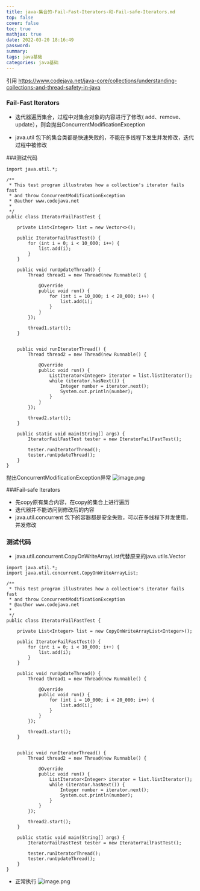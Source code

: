 ```yaml
---
title: java-集合的-Fail-Fast-Iterators-和-Fail-safe-Iterators.md
top: false
cover: false
toc: true
mathjax: true
date: 2022-03-20 18:16:49
password:
summary:
tags: java基础
categories: java基础
---
```

引用 https://www.codejava.net/java-core/collections/understanding-collections-and-thread-safety-in-java

### Fail-Fast Iterators
-  迭代器遍历集合，过程中对集合对象的内容进行了修改( add、remove、update），则会抛出ConcurrentModificationException
  
- java.util 包下的集合类都是快速失败的，不能在多线程下发生并发修改，迭代过程中被修改


###测试代码
~~~
import java.util.*;

/**
 * This test program illustrates how a collection's iterator fails fast
 * and throw ConcurrentModificationException
 * @author www.codejava.net
 *
 */
public class IteratorFailFastTest {

    private List<Integer> list = new Vector<>();

    public IteratorFailFastTest() {
        for (int i = 0; i < 10_000; i++) {
            list.add(i);
        }
    }

    public void runUpdateThread() {
        Thread thread1 = new Thread(new Runnable() {

            @Override
            public void run() {
                for (int i = 10_000; i < 20_000; i++) {
                    list.add(i);
                }
            }
        });

        thread1.start();
    }


    public void runIteratorThread() {
        Thread thread2 = new Thread(new Runnable() {

            @Override
            public void run() {
                ListIterator<Integer> iterator = list.listIterator();
                while (iterator.hasNext()) {
                    Integer number = iterator.next();
                    System.out.println(number);
                }
            }
        });

        thread2.start();
    }

    public static void main(String[] args) {
        IteratorFailFastTest tester = new IteratorFailFastTest();

        tester.runIteratorThread();
        tester.runUpdateThread();
    }
}
~~~
抛出ConcurrentModificationException异常
![image.png](https://upload-images.jianshu.io/upload_images/13965490-bae5b7a19cfa283d.png?imageMogr2/auto-orient/strip%7CimageView2/2/w/1240)


###Fail-safe Iterators 

- 先copy原有集合内容，在copy的集合上进行遍历
- 迭代器并不能访问到修改后的内容
- java.util.concurrent 包下的容器都是安全失败，可以在多线程下并发使用，并发修改

### 测试代码
- java.util.concurrent.CopyOnWriteArrayList代替原来的java.utils.Vector
~~~
import java.util.*;
import java.util.concurrent.CopyOnWriteArrayList;

/**
 * This test program illustrates how a collection's iterator fails fast
 * and throw ConcurrentModificationException
 * @author www.codejava.net
 *
 */
public class IteratorFailFastTest {

    private List<Integer> list = new CopyOnWriteArrayList<Integer>();

    public IteratorFailFastTest() {
        for (int i = 0; i < 10_000; i++) {
            list.add(i);
        }
    }

    public void runUpdateThread() {
        Thread thread1 = new Thread(new Runnable() {

            @Override
            public void run() {
                for (int i = 10_000; i < 20_000; i++) {
                    list.add(i);
                }
            }
        });

        thread1.start();
    }


    public void runIteratorThread() {
        Thread thread2 = new Thread(new Runnable() {

            @Override
            public void run() {
                ListIterator<Integer> iterator = list.listIterator();
                while (iterator.hasNext()) {
                    Integer number = iterator.next();
                    System.out.println(number);
                }
            }
        });

        thread2.start();
    }

    public static void main(String[] args) {
        IteratorFailFastTest tester = new IteratorFailFastTest();

        tester.runIteratorThread();
        tester.runUpdateThread();
    }
}
~~~
- 正常执行
![image.png](https://upload-images.jianshu.io/upload_images/13965490-c7299ea60ffe9b88.png?imageMogr2/auto-orient/strip%7CimageView2/2/w/1240)
